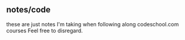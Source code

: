 
## notes/code

these are just notes I'm taking when following along codeschool.com courses
Feel free to disregard.
